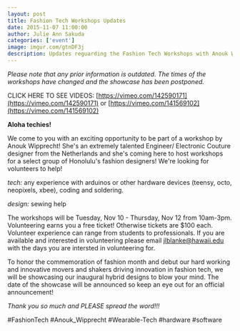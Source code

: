 ```yaml
---
layout: post
title: Fashion Tech Workshops Updates
date: 2015-11-07 11:00:00
author: Julie Ann Sakuda
categories: ['event']
image: imgur.com/gtnDF3j
description: Updates reguarding the Fashion Tech Workshops with Anouk Wipprecht
---
```

_Please note that any prior information is outdated. The times of the workshops have changed and the showcase has been postponed._

CLICK HERE TO SEE VIDEOS: [https://vimeo.com/142590171](https://vimeo.com/142590171) or [https://vimeo.com/141569102](https://vimeo.com/141569102)

__Aloha techies!__

We come to you with an exciting opportunity to be part of a workshop by Anouk Wipprecht! She's an extremely talented Engineer/ Electronic Couture designer from the Netherlands and she's coming here to host workshops for a select group of Honolulu's fashion designers! We're looking for volunteers to help!

_tech:_ any experience with arduinos or other hardware devices (teensy, octo, neopixels, xbee), coding and soldering.

_design:_ sewing help

The workshops will be Tuesday, Nov 10 - Thursday, Nov 12 from 10am-3pm. Volunteering earns you a free ticket! Otherwise tickets are $100 each. Volunteer experience can range from students to professionals. If you are available and interested in volunteering please email [jlblanke@hawaii.edu](jlblanke@hawaii.edu) with the days you are intersted in volunteering for.

To honor the commemoration of fashion month and debut our hard working and innovative movers and shakers driving innovation in fashion tech, we will be showcasing our inaugural hybrid designs to blow your mind. The date of the showcase will be announced so keep an eye out for an official announcement!

_Thank you so much and PLEASE spread the word!!!_

\#FashionTech \#Anouk_Wipprecht \#Wearable-Tech \#hardware \#software
